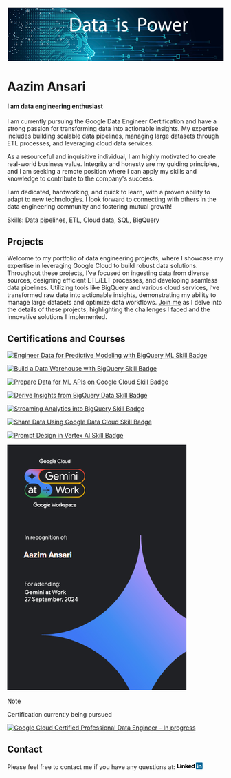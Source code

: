 ![I am data engineering enthusiast](https://github.com/Aazimindxb/AzimAnsari/blob/main/data_is_Power.jpeg)

# Aazim Ansari
#### I am data engineering enthusiast

I am currently pursuing the Google Data Engineer Certification and have a strong passion for transforming data into actionable insights. My expertise includes building scalable data pipelines, managing large datasets through ETL processes, and leveraging cloud data services.

As a resourceful and inquisitive individual, I am highly motivated to create real-world business value. Integrity and honesty are my guiding principles, and I am seeking a remote position where I can apply my skills and knowledge to contribute to the company's success.

I am dedicated, hardworking, and quick to learn, with a proven ability to adapt to new technologies. I look forward to connecting with others in the data engineering community and fostering mutual growth!

Skills: Data pipelines, ETL, Cloud data, SQL, BigQuery

## Projects
Welcome to my portfolio of data engineering projects, where I showcase my expertise in leveraging Google Cloud to build robust data solutions. Throughout these projects, I’ve focused on ingesting data from diverse sources, designing efficient ETL/ELT processes, and developing seamless data pipelines. Utilizing tools like BigQuery and various cloud services, I’ve transformed raw data into actionable insights, demonstrating my ability to manage large datasets and optimize data workflows. [Join me](https://github.com/Aazimindxb/AzimAnsari/tree/main/GCP-Data-Engineering-Projects#google-cloud-data-engineering-projects) as I delve into the details of these projects, highlighting the challenges I faced and the innovative solutions I implemented.

## Certifications and Courses
  
 [![Engineer Data for Predictive Modeling with BigQuery ML Skill Badge](https://images.credly.com/size/340x340/images/6160e2c1-4a95-4f47-8c5b-f2dde7bb6a67/image.png)](https://www.credly.com/badges/ee1422e5-3a5e-4989-89a2-4f2d21482a7f/public_url)

 [![Build a Data Warehouse with BigQuery Skill Badge](https://images.credly.com/size/340x340/images/8ab21779-042f-4616-a6ab-fd0d62648b24/image.png)](https://www.credly.com/badges/daf28d78-1a9e-4161-981c-050288334262/public_url)

 [![Prepare Data for ML APIs on Google Cloud Skill Badge](https://images.credly.com/size/340x340/images/68756311-9319-4eeb-a2b7-76defc8dd8a2/image.png)](https://www.credly.com/badges/44a40b53-0d63-40c0-b82b-0901c120f86c/public_url)

 [![Derive Insights from BigQuery Data Skill Badge](https://images.credly.com/size/340x340/images/11088b22-7be5-4fe3-995d-c014514c8dc3/image.png)](https://www.credly.com/badges/fe7378f7-15d7-434f-9a51-7240eca01741/public_url)

 [![Streaming Analytics into BigQuery Skill Badge](https://images.credly.com/size/340x340/images/3934ff47-3ef9-40cb-82d2-66a40d33886a/image.png)](https://www.credly.com/badges/79ed57e8-862e-405d-8a9b-16e8e4364ecc/public_url)

 [![Share Data Using Google Data Cloud Skill Badge](https://images.credly.com/size/340x340/images/b0e1da4e-e1c9-4201-9803-cf3389e1d0f9/image.png)](https://www.credly.com/badges/8c1ba442-aab0-40f7-a9a4-fded6c200a6a/public_url)


 [![Prompt Design in Vertex AI Skill Badge](https://images.credly.com/size/340x340/images/cef82b2e-970a-4318-8e59-c3e26b7f5c19/image.png)](https://www.credly.com/badges/48eacd88-a611-4893-9685-70343f528ae4/public_url)

 [![Google Cloud Gemini at Work credential from Google Cloud Asia Pacific](Gemini_at_work_attendence_certificate.png)](https://sgq.io/ots9Sh7)


> [!NOTE]
> Certification currently being pursued

 [![Google Cloud Certified Professional Data Engineer - In progress](https://images.credly.com/size/340x340/images/2d613ff8-8879-430b-b2d8-925fa29785e8/image.png)](https://www.credly.com/org/google-cloud/badge/professional-data-engineer-certification)



## Contact

Please feel free to contact me if you have any questions at: <a href="https://ae.linkedin.com/in/aazim-ansari">
    <img src="https://github.com/Aazimindxb/AzimAnsari/blob/main/GCP-Data-Engineering-Projects/LinkedIn_Logo.png" alt="LinkedIn" width="60">
</a>

